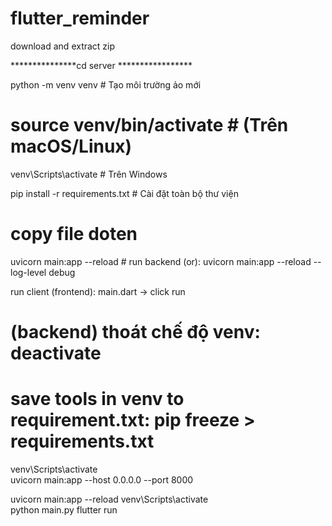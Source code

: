 # flutter_reminder

download and extract zip 

***************cd server *****************

python -m venv venv              # Tạo môi trường ảo mới

# source venv/bin/activate         # (Trên macOS/Linux)
venv\Scripts\activate            # Trên Windows

pip install -r requirements.txt  # Cài đặt toàn bộ thư viện

# copy file doten

uvicorn main:app --reload        # run backend
(or):  uvicorn main:app --reload --log-level debug

run client (frontend):  main.dart -> click run

# (backend) thoát chế độ venv:  deactivate
# save tools in venv to requirement.txt: pip freeze > requirements.txt

venv\Scripts\activate  
uvicorn main:app --host 0.0.0.0 --port 8000

uvicorn main:app --reload 
venv\Scripts\activate  
python main.py
flutter run

